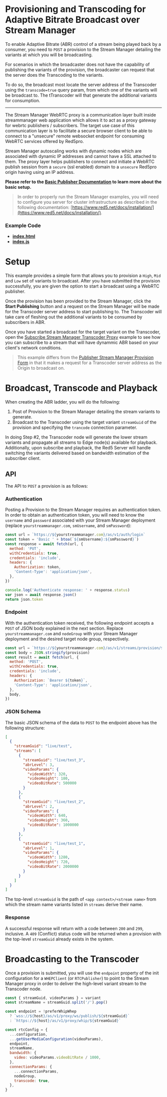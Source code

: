 # Provisioning and Transcoding for Adaptive Bitrate Broadcast over Stream Manager

To enable Adaptive Bitrate (ABR) control of a stream being played back by a consumer, you need to `POST` a provision to the Stream Manager detailing the variants at which you will be broadcasting.

For scenarios in which the broadcaster does not have the capability of publishing the variants of the provision, the broadcaster can request that the server does the Transcoding to the variants.

To do so, the broadcast most locate the server address of the Transcoder using the `transcode=true` query param, from which one of the variants will be broadcast to. The tTranscoder will that generate the additional variants for consumption.

---

The Stream Manager WebRTC proxy is a communication layer built inside streammanager web application which allows it to act as a proxy gateway for webrtc publishers / subscribers. The target use case of this communication layer is to facilitate a secure browser client to be able to connect to a "unsecure" remote websocket endpoint for consuming WebRTC services offered by Red5pro.

Stream Manager autoscaling works with dynamic nodes which are associated with dynamic IP addresses and cannot have a SSL attached to them. The proxy layer helps publishers to connect and initiate a WebRTC publish session from a `secure` (ssl enabled) domain to a `unsecure` Red5pro origin having using an IP address.

**Please refer to the [Basic Publisher Documentation](../publishStreamManagerProxy/README.md) to learn more about the basic setup.**

> In order to properly run the Stream Manager examples, you will need to configure you server for cluster infrastructure as described in the following documentation: [https://www.red5.net/docs/installation/](https://www.red5.net/docs/installation/).

### Example Code

- **[index.html](index.html)**
- **[index.js](index.js)**

# Setup

This example provides a simple form that allows you to provision a `High`, `Mid` and `Low` set of variants to broadcast. After you have submitted the provision successfully, you are given the option to start a broadcast using a WebRTC publisher.

Once the provision has been provided to the Stream Manager, click the **Start Publishing** button and a request on the Stream Manager will be made for the Transcoder server address to start publishing to. The Transcoder will take care of fleshing out the additional variants to be consumed by subscribers in ABR.

Once you have started a broadcast for the target variant on the Transcoder, open the [Subscribe Stream Manager Transcoder Proxy](../subscribeStreamManagerProxyTranscoder/) example to see how you can subscribe to a stream that will have dynammic ABR based on your client's network conditions.

> This example differs from the [Publisher Stream Manager Provision Form](../publisherStreamManagerProvisionForm/) in that it makes a request for a Transcoder server address as the Origin to broadcast on.

# Broadcast, Transcode and Playback

When creating the ABR ladder, you will do the following:

1. Post of Provision to the Stream Manager detailing the stream variants to generate.
2. Broadcast to the Transcoder using the target variant `streamGuid` of the provision and specifying the `trancode` connection parameter.

In doing Step #2, the Transcoder node will generate the lower stream variants and propagate all streams to Edge node(s) available for playback. Additionally, upon subscribe and playback, the Red5 Server will handle switching the variants delivered based on bandwidth estimation of the subscriber client.

## API

The API to `POST` a provision is as follows:

### Authentication

Posting a Provision to the Stream Manager requires an authentication token. In order to obtain an authentication token, you will need to know the `username` and `password` associated with your Stream Manager deployment (replace `yourstreammanager.com`, `smUsername`, and `smPassword`):

```js
const url = `https://${yourstreammanager.com}/as/v1/auth/login`
const token = 'Basic ' + btoa(`${smUsername}:${smPassword}`)
const response = await fetch(url, {
  method: 'PUT',
  withCredentials: true,
  credentials: 'include',
  headers: {
    Authorization: token,
    'Content-Type': 'application/json',
  },
})

console.log('Authenticate response: ' + response.status)
var json = await response.json()
return json.token
```

### Endpoint

With the authentication token received, the following endpoint accepts a `POST` of JSON body explained in the next section. Replace `yourstreammanager.com` and `nodeGroup` with your Stream Manager deployment and the desired target node group, respectively.

```js
const url = `https://${yourstreammanager.com}/as/v1/streams/provision/${nodeGroup}`
const body = JSON.stringify(provision)
const result = await fetch(url, {
  method: 'POST',
  withCredentials: true,
  credentials: 'include',
  headers: {
    Authorization: `Bearer ${token}`,
    'Content-Type': 'application/json',
  },
  body,
})
```

### JSON Schema

The basic JSON schema of the data to `POST` to the endpoint above has the following structure:

```json
[
  {
    "streamGuid": "live/test",
    "streams": [
      {
        "streamGuid": "live/test_3",
        "abrLevel": 3,
        "videoParams": {
          "videoWidth": 320,
          "videoHeight": 180,
          "videoBitRate": 500000
        }
      },
      {
        "streamGuid": "live/test_2",
        "abrLevel": 2,
        "videoParams": {
          "videoWidth": 640,
          "videoHeight": 360,
          "videoBitRate": 1000000
        }
      },
      {
        "streamGuid": "live/test_1",
        "abrLevel": 1,
        "videoParams": {
          "videoWidth": 1280,
          "videoHeight": 720,
          "videoBitRate": 2000000
        }
      }
    ]
  }
]
```

The top-level `streamGuid` is the path of `<app context>/<stream name>` from which the stream name variants listed in `streams` derive their name.

### Response

A successful response will return with a code between `200` and `299`, inclusive. A `409` (Conflict) status code will be returned when a provision with the top-level `streamGuid` already exists in the system.

# Broadcasting to the Transcoder

Once a provision is submitted, you will use the `endpoint` property of the init configuration for a `WHEPClient` (or `RTCPublisher`) to point to the Stream Manager proxy in order to deliver the high-level variant stream to the Transcoder node.

```javascript
const { streamGuid, videoParams } = variant
const streamName = streamGuid.split('/').pop()

const endpoint = !preferWhipWhep
  ? `wss://${host}/as/v1/proxy/ws/publish/${streamGuid}`
  : `https://${host}/as/v1/proxy/whip/${streamGuid}`

const rtcConfig = {
  ...configuration,
  ...getUserMediaConfiguration(videoParams),
  endpoint,
  streamName,
  bandwidth: {
    video: videoParams.videoBitRate / 1000,
  },
  connectionParams: {
    ...connectionParams,
    nodeGroup,
    transcode: true,
  },
}
```
